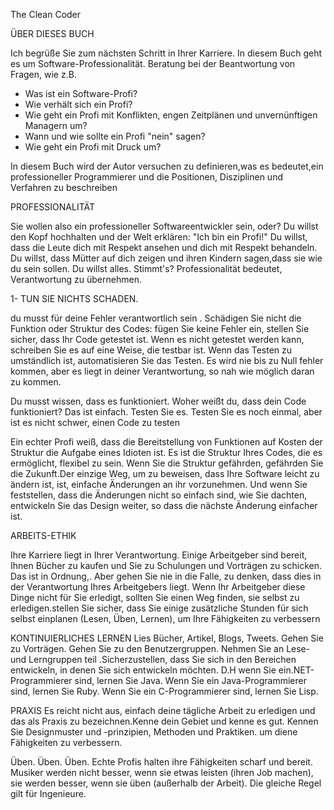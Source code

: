 The Clean Coder

ÜBER DIESES BUCH

Ich begrüße Sie zum nächsten Schritt in Ihrer Karriere.
In diesem Buch geht es um Software-Professionalität.
Beratung bei der Beantwortung von Fragen, wie z.B.
- Was ist ein Software-Profi?
- Wie verhält sich ein Profi?
- Wie geht ein Profi mit Konflikten, engen Zeitplänen und unvernünftigen Managern um?
- Wann und wie sollte ein Profi "nein" sagen?
- Wie geht ein Profi mit Druck um?

In diesem Buch wird der Autor versuchen zu definieren,was
es bedeutet,ein professioneller Programmierer und die
Positionen, Disziplinen und Verfahren zu beschreiben

PROFESSIONALITÄT

Sie wollen also ein professioneller Softwareentwickler sein, oder? 
Du willst den Kopf hochhalten und der Welt erklären: "Ich bin ein Profi!" 
Du willst, dass die Leute dich mit Respekt ansehen und dich mit Respekt behandeln.
Du willst, dass Mütter auf dich zeigen und ihren Kindern sagen,dass
sie wie du sein sollen. Du willst alles. Stimmt's?
Professionalität bedeutet, Verantwortung zu übernehmen.

1- TUN SIE NICHTS SCHADEN.

du musst für deine Fehler verantwortlich sein .
Schädigen Sie nicht die Funktion oder Struktur des Codes:
fügen Sie keine Fehler ein, stellen Sie sicher, dass 
Ihr Code getestet ist. Wenn es nicht getestet werden kann, 
schreiben Sie es auf eine Weise, die testbar ist.
Wenn das Testen zu umständlich ist, automatisieren Sie das Testen. 
Es wird nie bis zu Null fehler kommen, aber es liegt in deiner
Verantwortung, so nah wie möglich daran zu kommen.

Du musst wissen, dass es funktioniert.
Woher weißt du, dass dein Code funktioniert? Das ist einfach. Testen Sie es.
Testen Sie es noch einmal, aber ist es nicht schwer, einen 
Code zu testen

Ein echter Profi weiß, dass die Bereitstellung von Funktionen auf Kosten 
der Struktur die Aufgabe eines Idioten ist. Es ist die Struktur Ihres Codes, die 
es ermöglicht, flexibel zu sein. Wenn Sie die Struktur gefährden, gefährden
Sie die Zukunft.Der einzige Weg, um zu beweisen, dass Ihre Software leicht 
zu ändern ist, ist, einfache Änderungen an ihr vorzunehmen.
Und wenn Sie feststellen, dass die Änderungen nicht so einfach sind, wie 
Sie dachten, entwickeln Sie das Design weiter, so dass die nächste Änderung 
einfacher ist.
 
ARBEITS-ETHIK

Ihre Karriere liegt in Ihrer Verantwortung. Einige Arbeitgeber sind 
bereit, Ihnen Bücher zu kaufen und Sie zu Schulungen und Vorträgen 
zu schicken. Das ist in Ordnung,. Aber gehen Sie nie in die Falle, zu 
denken, dass dies in der Verantwortung Ihres 
Arbeitgebers liegt. Wenn Ihr Arbeitgeber diese Dinge nicht für Sie erledigt,
sollten Sie einen Weg finden, sie selbst zu erledigen.stellen Sie 
sicher, dass Sie einige zusätzliche Stunden für sich selbst einplanen 
(Lesen, Üben, Lernen), um Ihre Fähigkeiten zu verbessern 


KONTINUIERLICHES LERNEN
Lies Bücher, Artikel, Blogs, Tweets. Gehen Sie zu Vorträgen. 
Gehen Sie zu den Benutzergruppen. Nehmen Sie an Lese- und Lerngruppen 
teil .Sicherzustellen, dass Sie sich in den Bereichen entwickeln, in 
denen Sie sich entwickeln möchten.
D.H wenn Sie ein.NET-Programmierer sind, lernen Sie Java. Wenn Sie 
ein Java-Programmierer sind, lernen Sie Ruby. Wenn Sie ein C-Programmierer 
sind, lernen Sie Lisp.

PRAXIS
Es reicht nicht aus, einfach deine tägliche Arbeit zu erledigen 
und das als Praxis zu bezeichnen.Kenne dein Gebiet und kenne 
es gut. Kennen Sie Designmuster und -prinzipien, Methoden und Praktiken. 
um diene Fähigkeiten zu verbessern.

Üben. Üben. Üben. Echte Profis halten ihre Fähigkeiten scharf und bereit. 
Musiker werden nicht besser, wenn sie etwas leisten (ihren Job machen), 
sie werden besser, wenn sie üben (außerhalb der Arbeit). Die gleiche Regel 
gilt für Ingenieure.